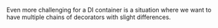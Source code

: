 Even more challenging for a DI container is a situation where we want to have multiple chains of decorators with slight differences.